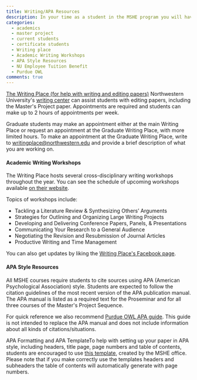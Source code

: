 ```yaml
---
title: Writing/APA Resources
description: In your time as a student in the MSHE program you will have several occasions to search for research articles and write papers about those articles. The most obvious example of this is the Master's Project literature review, but you'll likely use the resources outlined on this page in every course you take.
categories: 
  - academics
  - master project
  - current students
  - certificate students
  - Writing place
  - Academic Writing Workshops
  - APA Style Resources
  - NU Employee Tuition Benefit
  - Purdue OWL
comments: true
---
```


[The Writing Place (for help with writing and editing papers)](http://www.writing.northwestern.edu/) Northwestern University's [writing center](http://www.writing.northwestern.edu/) can assist students with editing papers, including the Master's Project paper. Appointments are required and students can make up to 2 hours of appointments per week.

Graduate students may make an appointment either at the main Writing Place or request an appointment at the Graduate Writing Place, with more limited hours. To make an appointment at the Graduate Writing Place, write to [writingplace@northwestern.edu](mailto:writingplace@northwestern.edu) and provide a brief description of what you are working on.

#### Academic Writing Workshops

The Writing Place hosts several cross-disciplinary writing workshops throughout the year. You can see the schedule of upcoming workshops available [on their website](http://www.writing.northwestern.edu/services/writing-workshops/).

Topics of workshops include:

*   Tackling a Literature Review & Synthesizing Others’ Arguments
*   Strategies for Outlining and Organizing Large Writing Projects
*   Developing and Delivering Conference Papers, Panels, & Presentations
*   Communicating Your Research to a General Audience
*   Negotiating the Revision and Resubmission of Journal Articles
*   Productive Writing and Time Management

You can also get updates by liking the [Writing Place's Facebook page](https://www.facebook.com/northwesternwritingplace).

#### APA Style Resources

All MSHE courses require students to cite sources using APA (American Psychological Association) style. Students are expected to follow the citation guidelines of the most recent version of the APA publication manual. The APA manual is listed as a required text for the Proseminar and for all three courses of the Master's Project Sequence.

For quick reference we also recommend [Purdue OWL APA guide](http://owl.english.purdue.edu/owl/section/2/10/). This guide is not intended to replace the APA manual and does not include information about all kinds of citations/situations.

APA Formatting and APA TemplateTo help with setting up your paper in APA style, including headers, title page, page numbers and table of contents, students are encouraged to use [this template](https://sesp.box.com/shared/static/lgqwax92o5crl4xnenkn.docx), created by the MSHE office. Please note that if you make correctly use the templates headers and subheaders the table of contents will automatically generate with page numbers.
